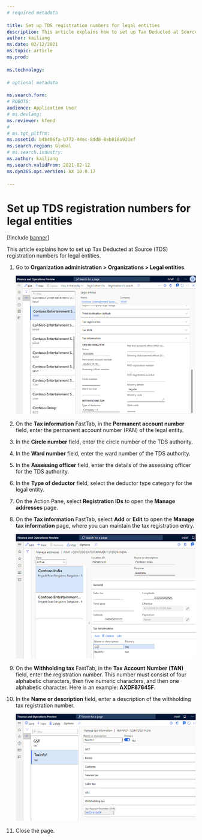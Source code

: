 ```yaml
---
# required metadata

title: Set up TDS registration numbers for legal entities
description: This article explains how to set up Tax Deducted at Source (TDS) registration numbers for legal entities.
author: kailiang
ms.date: 02/12/2021
ms.topic: article
ms.prod: 

ms.technology: 

# optional metadata

ms.search.form: 
# ROBOTS: 
audience: Application User
# ms.devlang: 
ms.reviewer: kfend
# 
# ms.tgt_pltfrm: 
ms.assetid: b4b406fa-b772-44ec-8dd8-8eb818a921ef
ms.search.region: Global
# ms.search.industry: 
ms.author: kailiang
ms.search.validFrom: 2021-02-12
ms.dyn365.ops.version: AX 10.0.17

---
```

# Set up TDS registration numbers for legal entities

[!include [banner](../../includes/banner.md)]

This article explains how to set up Tax Deducted at Source (TDS) registration numbers for legal entities.

1. Go to **Organization administration \> Organizations \> Legal entities**.

    [![Legal entities page.](../media/apac-ind-TDS-4.png)](/media/apac-ind-TDS-4.png)

2. On the **Tax information** FastTab, in the **Permanent account number** field, enter the permanent account number (PAN) of the legal entity.
3. In the **Circle number** field, enter the circle number of the TDS authority.
4. In the **Ward number** field, enter the ward number of the TDS authority.
5. In the **Assessing officer** field, enter the details of the assessing officer for the TDS authority.
6. In the **Type of deductor** field, select the deductor type category for the legal entity.
7. On the Action Pane, select **Registration IDs** to open the **Manage addresses** page.
8. On the **Tax information** FastTab, select **Add** or **Edit** to open the **Manage tax information** page, where you can maintain the tax registration entry.

    [![Manage addresses page.](../media/apac-ind-TDS-5.png)](/media/apac-ind-TDS-5.png)

9. On the **Withholding tax** FastTab, in the **Tax Account Number (TAN)** field, enter the registration number. This number must consist of four alphabetic characters, then five numeric characters, and then one alphabetic character. Here is an example: **AXDF87645F**.
10. In the **Name or description** field, enter a description of the withholding tax registration number.

    [![Manage tax information page.](../media/apac-ind-TDS-5-1.png)](/media/apac-ind-TDS-5-1.png)

11. Close the page.
